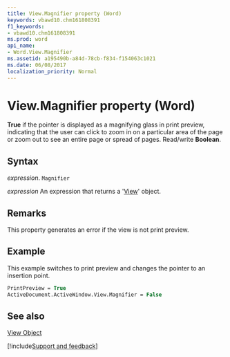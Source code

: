 ```yaml
---
title: View.Magnifier property (Word)
keywords: vbawd10.chm161808391
f1_keywords:
- vbawd10.chm161808391
ms.prod: word
api_name:
- Word.View.Magnifier
ms.assetid: a195490b-a84d-78cb-f834-f154063c1021
ms.date: 06/08/2017
localization_priority: Normal
---
```



# View.Magnifier property (Word)

 **True** if the pointer is displayed as a magnifying glass in print preview, indicating that the user can click to zoom in on a particular area of the page or zoom out to see an entire page or spread of pages. Read/write **Boolean**.


## Syntax

_expression_. `Magnifier`

 _expression_ An expression that returns a '[View](Word.View.md)' object.


## Remarks

This property generates an error if the view is not print preview.


## Example

This example switches to print preview and changes the pointer to an insertion point.


```vb
PrintPreview = True 
ActiveDocument.ActiveWindow.View.Magnifier = False
```


## See also


[View Object](Word.View.md)

[!include[Support and feedback](~/includes/feedback-boilerplate.md)]